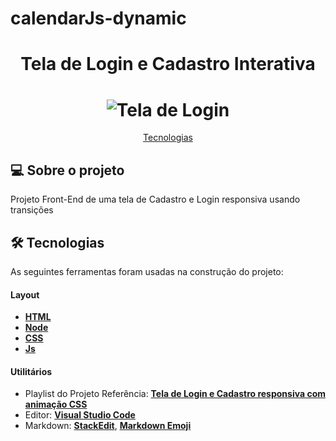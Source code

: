 # calendarJs-dynamic
<h1 align="center"> Tela de Login e Cadastro Interativa </h1>

<h1 align="center">
    <img alt="Tela de Login" title="" src="./img/tela-login-interativa.gif" />
</h1>


<p align="center">
 <a href="#-tecnologias">Tecnologias</a> 
</p>

## 💻 Sobre o projeto

Projeto Front-End de uma tela de Cadastro e Login responsiva usando transições

## 🛠 Tecnologias

As seguintes ferramentas foram usadas na construção do projeto:

#### **Layout**

- **[HTML](https://www.w3schools.com/html/)**
- **[Node](https://nodejs.org/en/)**
- **[CSS](https://www.w3schools.com/css/)**
- **[Js](https://www.w3schools.com/w3js/)**


#### **Utilitários**

- Playlist do Projeto Referência: **[Tela de Login e Cadastro responsiva com animação CSS](https://www.youtube.com/playlist?list=PLARhMvcrqcLy3bU1RxbkC7GYH7eHgXI0A)**
- Editor: **[Visual Studio Code](https://code.visualstudio.com/)**
- Markdown: **[StackEdit](https://stackedit.io/)**, **[Markdown Emoji](https://gist.github.com/rxaviers/7360908)**
